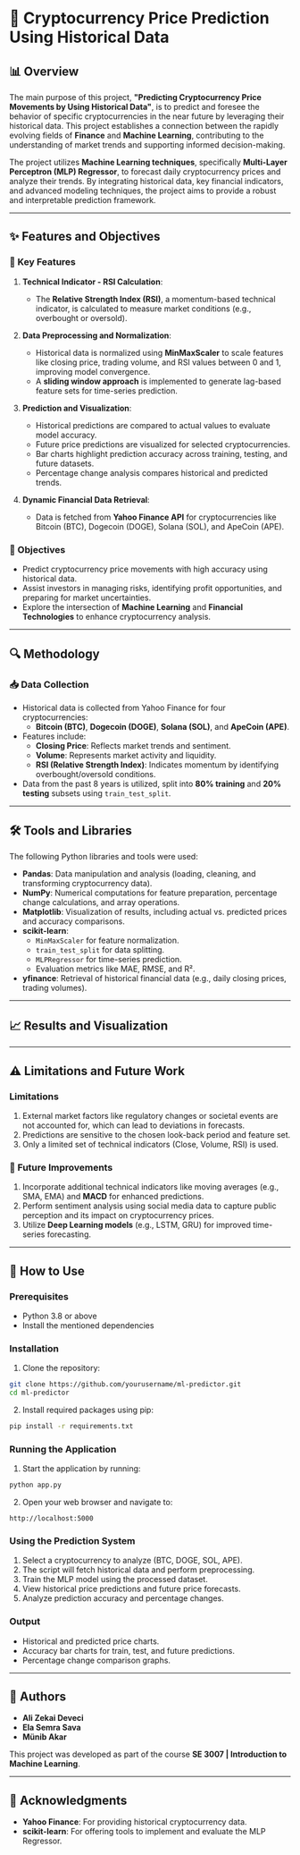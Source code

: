# 🚀 Cryptocurrency Price Prediction Using Historical Data

## 📊 Overview

The main purpose of this project, **"Predicting Cryptocurrency Price Movements by Using Historical Data"**, is to predict and foresee the behavior of specific cryptocurrencies in the near future by leveraging their historical data. This project establishes a connection between the rapidly evolving fields of **Finance** and **Machine Learning**, contributing to the understanding of market trends and supporting informed decision-making.

The project utilizes **Machine Learning techniques**, specifically **Multi-Layer Perceptron (MLP) Regressor**, to forecast daily cryptocurrency prices and analyze their trends. By integrating historical data, key financial indicators, and advanced modeling techniques, the project aims to provide a robust and interpretable prediction framework.

---

## ✨ Features and Objectives

### 🎯 Key Features

1. **Technical Indicator - RSI Calculation**:
   * The **Relative Strength Index (RSI)**, a momentum-based technical indicator, is calculated to measure market conditions (e.g., overbought or oversold).

2. **Data Preprocessing and Normalization**:
   * Historical data is normalized using **MinMaxScaler** to scale features like closing price, trading volume, and RSI values between 0 and 1, improving model convergence.
   * A **sliding window approach** is implemented to generate lag-based feature sets for time-series prediction.

3. **Prediction and Visualization**:
   * Historical predictions are compared to actual values to evaluate model accuracy.
   * Future price predictions are visualized for selected cryptocurrencies.
   * Bar charts highlight prediction accuracy across training, testing, and future datasets.
   * Percentage change analysis compares historical and predicted trends.

4. **Dynamic Financial Data Retrieval**:
   * Data is fetched from **Yahoo Finance API** for cryptocurrencies like Bitcoin (BTC), Dogecoin (DOGE), Solana (SOL), and ApeCoin (APE).

### 🎯 Objectives

* Predict cryptocurrency price movements with high accuracy using historical data.
* Assist investors in managing risks, identifying profit opportunities, and preparing for market uncertainties.
* Explore the intersection of **Machine Learning** and **Financial Technologies** to enhance cryptocurrency analysis.

---

## 🔍 Methodology

### 📥 Data Collection

* Historical data is collected from Yahoo Finance for four cryptocurrencies:
  * **Bitcoin (BTC)**, **Dogecoin (DOGE)**, **Solana (SOL)**, and **ApeCoin (APE)**.
* Features include:
  * **Closing Price**: Reflects market trends and sentiment.
  * **Volume**: Represents market activity and liquidity.
  * **RSI (Relative Strength Index)**: Indicates momentum by identifying overbought/oversold conditions.
* Data from the past 8 years is utilized, split into **80% training** and **20% testing** subsets using `train_test_split`.

---

## 🛠️ Tools and Libraries

The following Python libraries and tools were used:

* **Pandas**: Data manipulation and analysis (loading, cleaning, and transforming cryptocurrency data).
* **NumPy**: Numerical computations for feature preparation, percentage change calculations, and array operations.
* **Matplotlib**: Visualization of results, including actual vs. predicted prices and accuracy comparisons.
* **scikit-learn**:
  * `MinMaxScaler` for feature normalization.
  * `train_test_split` for data splitting.
  * `MLPRegressor` for time-series prediction.
  * Evaluation metrics like MAE, RMSE, and R².
* **yfinance**: Retrieval of historical financial data (e.g., daily closing prices, trading volumes).

---

## 📈 Results and Visualization

---

## ⚠️ Limitations and Future Work

### Limitations

1. External market factors like regulatory changes or societal events are not accounted for, which can lead to deviations in forecasts.
2. Predictions are sensitive to the chosen look-back period and feature set.
3. Only a limited set of technical indicators (Close, Volume, RSI) is used.

### 🔮 Future Improvements

1. Incorporate additional technical indicators like moving averages (e.g., SMA, EMA) and **MACD** for enhanced predictions.
2. Perform sentiment analysis using social media data to capture public perception and its impact on cryptocurrency prices.
3. Utilize **Deep Learning models** (e.g., LSTM, GRU) for improved time-series forecasting.

---

## 🚀 How to Use

### Prerequisites

* Python 3.8 or above
* Install the mentioned dependencies 

### Installation

1. Clone the repository:
```bash
git clone https://github.com/yourusername/ml-predictor.git
cd ml-predictor
```

2. Install required packages using pip:
```bash
pip install -r requirements.txt
```

### Running the Application

1. Start the application by running:
```bash
python app.py
```

2. Open your web browser and navigate to:
```
http://localhost:5000
```

### Using the Prediction System

1. Select a cryptocurrency to analyze (BTC, DOGE, SOL, APE).
2. The script will fetch historical data and perform preprocessing.
3. Train the MLP model using the processed dataset.
4. View historical price predictions and future price forecasts.
5. Analyze prediction accuracy and percentage changes.

### Output

* Historical and predicted price charts.
* Accuracy bar charts for train, test, and future predictions.
* Percentage change comparison graphs.

---

## 👥 Authors

* **Ali Zekai Deveci**
* **Ela Semra Sava**
* **Münib Akar**

This project was developed as part of the course **SE 3007 | Introduction to Machine Learning**.

---

## 🙏 Acknowledgments

* **Yahoo Finance**: For providing historical cryptocurrency data.
* **scikit-learn**: For offering tools to implement and evaluate the MLP Regressor. 